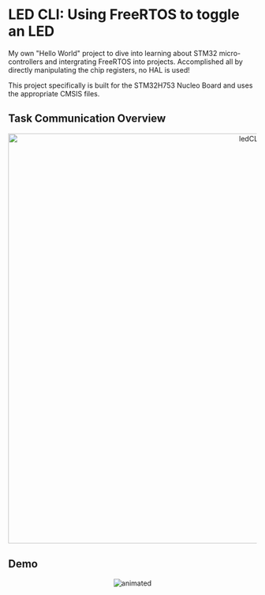 # LED CLI: Using FreeRTOS to toggle an LED
My own "Hello World" project to dive into learning about STM32 micro-controllers and intergrating FreeRTOS into projects. Accomplished all by directly manipulating the chip registers, no HAL is used! 

This project specifically is built for the STM32H753 Nucleo Board and uses the appropriate CMSIS files.

## Task Communication Overview

<p align="center">
  <img width="1018" height="830" alt="ledCLIDiagram" src="https://github.com/user-attachments/assets/f2277e52-efaf-4eaa-93fb-2b29c6ffb2d3" />
</p>

## Demo

<p align="center">
  <img src="https://github.com/user-attachments/assets/2b5c80bb-bdc2-4f3d-a311-7960769a99a3" alt="animated" />
</p>


